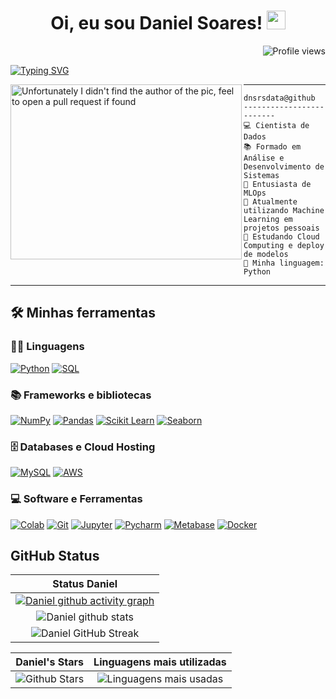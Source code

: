 <h1 align="center">
Oi, eu sou Daniel Soares!
  <img src="https://media.giphy.com/media/hvRJCLFzcasrR4ia7z/giphy.gif" width="30"></h1>
 <!--<img src="https://komarev.com/ghpvc/?username=I-am-vishalmaurya&label=Profile%20Views&color=0e75b6&style=flat" align='right' alt="vishalmaurya" />-->
 <img src="https://komarev.com/ghpvc/?username=dnsrsdata&style=flat-square" alt="Profile views" align='right'/> <a href="https://github.com/dnsrsdata"> </a> 
<br/>

<!-- Typing SVG by DenverCoder1 - https://github.com/DenverCoder1/readme-typing-svg -->
<p align="justify">
  <a href="https://git.io/typing-svg"><img src="https://readme-typing-svg.demolab.com?font=Fira+Code&pause=1000&width=435&lines=Cientista+de+dados;Sempre+aprendendo+coisas+novas" alt="Typing SVG" /></a>
</p>

<img align="left" src="https://media.tenor.com/nVN3rFQ9JacAAAAC/anime-aesthetic.gif" alt="Unfortunately I didn't find the author of the pic, feel to open a pull request if found" width="370" height='280' />
<hr>

```
dnsrsdata@github
-------------------------
💻 Cientista de Dados
📚 Formado em Análise e Desenvolvimento de Sistemas
📝 Entusiasta de MLOps
🔭 Atualmente utilizando Machine Learning em projetos pessoais 
🌱 Estudando Cloud Computing e deploy de modelos
🌟 Minha linguagem: Python
```
<hr>


## 🛠️ Minhas ferramentas

### 👨‍💻 Linguagens

<p>
    <a href="https://github.com/search?q=user%3ADenverCoder1+is%3Arepo+language%3Apython"><img alt="Python" src="https://img.shields.io/badge/Python%20-%2314354C.svg?logo=python&logoColor=white"></a>
    <a href="https://github.com/search?q=user%3ADenverCoder1+is%3Arepo+language%3Asql"><img alt="SQL" src="https://img.shields.io/badge/SQL%20-%23025E8C.svg?logo=amazon-dynamodb&logoColor=white"></a>

### :books: Frameworks e bibliotecas 

<p>
    <a href="#"><img alt="NumPy" src="https://img.shields.io/badge/Numpy%20-%23013243.svg?logo=numpy&logoColor=white"></a>
    <a href="#"><img alt="Pandas" src="https://img.shields.io/badge/Pandas%20-%23150458.svg?logo=pandas&logoColor=white"></a>
    <a href="#"><img alt="Scikit Learn" src="https://img.shields.io/badge/Scikit_Learn%20-%23013243.svg?logo=scikitlearn&logoColor=white"></a>
    <a href="#"><img alt="Seaborn" src="https://img.shields.io/badge/Seaborn%20-%23013243.svg?logo=matplotlib&logoColor=white"></a>
</p>

### 🗄️ Databases e Cloud Hosting

<p>
    <a href="#"><img alt="MySQL" src="https://img.shields.io/badge/MySQL-00000F?style=for-the-badge&logo=mysql&logoColor=white"></a>
    <a href="#"><img alt="AWS" src ="https://img.shields.io/badge/AWS-0089D6?style=for-the-badge&logo=Amazon&logoColor=white"></a>
</p>

### 💻 Software e Ferramentas

<p>
    <a href="#"><img alt="Colab" src="https://img.shields.io/badge/Colab-00b56a.svg?logo=google-colab&logoColor=white"></a>
    <a href="#"><img alt="Git" src="https://img.shields.io/badge/Git%20-%23F05033.svg?logo=git&logoColor=white"></a>
    <a href="#"><img alt="Jupyter" src="https://img.shields.io/badge/Jupyter-%23F37626.svg?logo=Jupyter&logoColor=white"></a>
    <a href="#"><img alt="Pycharm" src="https://img.shields.io/badge/VS_Code-ffffff.svg?logo=visualstudio&logoColor=blue"></a>
    <a href="#"><img alt="Metabase" src="https://img.shields.io/badge/Metabase-ffffff.svg?logo=Metabase&logoColor=blue"></a>
    <a href="#"><img alt="Docker" src="https://img.shields.io/badge/Docker-FFFFFF.svg?logo=Docker&logoColor=blue"></a>
</p>

## GitHub Status


|                                                                     Status Daniel                                                                     |
|:------------------------------------------------------------------------------------------------------------------------------------------------------:|
| [![Daniel github activity graph](https://github-readme-activity-graph.cyclic.app/graph?username=dnsrsdata&theme=react-dark&custom_title=Contribuições%20nos%20ultimos%20dias&hide_border=true)](https://github.com/ashutosh00710/github-readme-activity-graph) |
| ![Daniel github stats](https://github-readme-stats-sigma-five.vercel.app/api?username=dnsrsdata&show_icons=true&theme=react  )              | 
| ![Daniel GitHub Streak](https://github-readme-streak-stats.herokuapp.com/?user=dnsrsdata&theme=react )                    | 
    
    
|                                                                                                      Daniel's Stars                                                                                                       |                                                           Linguagens mais utilizadas                                                           |      
|:-------------------------------------------------------------------------------------------------------------------------------------------------------------------------------------------------------------------------:|:---------------------------------------------------------------------------------------------------------------------------------:|
| ![Github Stars](https://github-readme-stats-sigma-five.vercel.app/api?username=dnsrsdata&show_icons=true&locale=en&count_private=true&hide_rank=true&custom_title=My%20GitHub%20Stats&disable_animations=true&theme=react) | ![Linguagens mais usadas](https://github-readme-stats-sigma-five.vercel.app/api/top-langs/?username=dnsrsdata&theme=react&layout=compact) |
